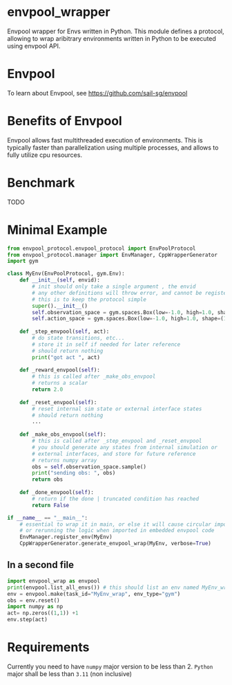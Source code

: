 # envpool_wrapper
Envpool wrapper for Envs written in Python. This module defines a protocol, allowing to wrap aribitrary environments written in Python to be executed using envpool API.

# Envpool
To learn about Envpool, see https://github.com/sail-sg/envpool

# Benefits of Envpool
Envpool allows fast multithreaded execution of environments. This is typically faster than parallelization using multiple processes, and allows to fully utilize cpu resources.

# Benchmark
TODO
# Minimal Example
```python
from envpool_protocol.envpool_protocol import EnvPoolProtocol
from envpool_protocol.manager import EnvManager, CppWrapperGenerator
import gym

class MyEnv(EnvPoolProtocol, gym.Env):
    def __init__(self, envid):
        # init should only take a single argument , the envid
        # any other definitions will throw error, and cannot be registered
        # this is to keep the protocol simple
        super().__init__()
        self.observation_space = gym.spaces.Box(low=-1.0, high=1.0, shape=(3,))
        self.action_space = gym.spaces.Box(low=-1.0, high=1.0, shape=(1,))
    
    def _step_envpool(self, act):
        # do state transitions, etc...
        # store it in self if needed for later reference
        # should return nothing
        print("got act ", act)
    
    def _reward_envpool(self):
        # this is called after _make_obs_envpool
        # returns a scalar
        return 2.0
    
    def _reset_envpool(self):
        # reset internal sim state or external interface states
        # should return nothing
        ...
    
    def _make_obs_envpool(self):
        # this is called after _step_envpool and _reset_envpool
        # you should generate any states from internal simulation or
        # external interfaces, and store for future reference
        # returns numpy array
        obs = self.observation_space.sample()
        print("sending obs: ", obs)
        return obs 
    
    def _done_envpool(self):
        # return if the done | truncated condition has reached
        return False

if __name__ == "__main__":
    # essential to wrap it in main, or else it will cause circular imports
    # or rerunning the logic when imported in embedded envpool code
    EnvManager.register_env(MyEnv)
    CppWrapperGenerator.generate_envpool_wrap(MyEnv, verbose=True)

```
## In a second file
```python
import envpool_wrap as envpool
print(envpool.list_all_envs()) # this should list an env named MyEnv_wrap
env = envpool.make(task_id="MyEnv_wrap", env_type="gym")
obs = env.reset()
import numpy as np
act= np.zeros((1,1)) +1
env.step(act)
```
# Requirements
Currently you need to have ```numpy``` major version to be less than 2. 
```Python``` major shall be less than ```3.11``` (non inclusive)
